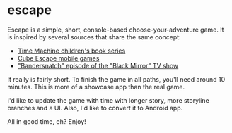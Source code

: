 # escape

Escape is a simple, short, console-based choose-your-adventure game. It is inspired by several sources that share the same concept:

- [Time Machine children's book series](https://en.wikipedia.org/wiki/Time_Machine_(novel_series))
- [Cube Escape mobile games](http://www.cubeescape.com/)
- ["Bandersnatch" episode of the "Black Mirror" TV show](https://www.netflix.com/hr/title/80988062)

It really is fairly short. To finish the game in all paths, you'll need around 10 minutes. This is more of a showcase app
than the real game.


I'd like to update the game with time with longer story, more storyline branches and a UI. Also, I'd like to convert it to Android app.

All in good time, eh? Enjoy!
